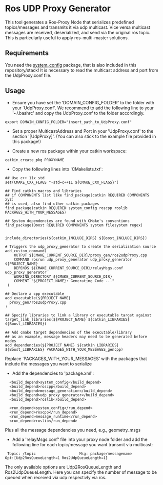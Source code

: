 # Ros UDP Proxy Generator #

This tool generates a Ros-Proxy Node that serializes predefined topics/messages and transmits it via udp multicast. Vice versa multicast messages are received, deserialized, and send via the original ros topic.
This is particularly useful to apply ros-multi-master solutions.

## Requirements ##

You need the [system_config](https://github.com/carpe-noctem-cassel/supplementary/tree/master/system_config) package, that is also included in this repository/stack! It is necessary to read the multicast address and port from the UdpProxy.conf file.

## Usage ##

* Ensure you have set the 'DOMAIN_CONFIG_FOLDER' to the folder with your 'UdpProxy.conf'. We recommend to add the following line to your '~/.bashrc' and copy the UdpProxy.conf to the folder accordingly.
```    
export DOMAIN_CONFIG_FOLDER="insert_path_to_UdpProxy.conf"
```
* Set a proper MulticastAddress and Port in your 'UdpProxy.conf' to the section '[UdpProxy]'. (You can also stick to the example file provided in this package!)

* Create a new ros package within your catkin workspace:
```
catkin_create_pkg PROXYNAME
```

* Copy the following lines into 'CMakelists.txt':
```
## Use c++ 11x std
set(CMAKE_CXX_FLAGS "-std=c++11 ${CMAKE_CXX_FLAGS}")

## Find catkin macros and libraries
## if COMPONENTS list like find_package(catkin REQUIRED COMPONENTS xyz)
## is used, also find other catkin packages
find_package(catkin REQUIRED system_config roscpp roslib PACKAGES_WITH_YOUR_MESSAGES)

## System dependencies are found with CMake's conventions
find_package(Boost REQUIRED COMPONENTS system filesystem regex)


include_directories(${catkin_INCLUDE_DIRS} ${Boost_INCLUDE_DIRS})

# Triggers the udp_proxy_generator to create the serialization source
add_custom_command(
    OUTPUT ${CMAKE_CURRENT_SOURCE_DIR}/proxy_gen/ros2udpProxy.cpp
    COMMAND rosrun udp_proxy_generator udp_proxy_generator ${PROJECT_NAME}
    DEPENDS ${CMAKE_CURRENT_SOURCE_DIR}/relayMsgs.conf udp_proxy_generator
    WORKING_DIRECTORY ${CMAKE_CURRENT_SOURCE_DIR}
    COMMENT "${PROJECT_NAME}: Generating Code ..."
 )

## Declare a cpp executable
add_executable(${PROJECT_NAME}
  proxy_gen/ros2udpProxy.cpp
)

## Specify libraries to link a library or executable target against
target_link_libraries(${PROJECT_NAME} ${catkin_LIBRARIES} ${Boost_LIBRARIES})

## Add cmake target dependencies of the executable/library
## as an example, message headers may need to be generated before nodes
add_dependencies(${PROJECT_NAME} ${catkin_LIBRARIES} ${Boost_LIBRARIES} PACKAGES_WITH_YOUR_MESSAGES_gencpp)
```
Replace 'PACKAGES_WITH_YOUR_MESSAGES' with the packages that include the messages you want to serialize

* Add the dependencies to 'package.xml':
```
  <build_depend>system_config</build_depend>
  <build_depend>roscpp</build_depend>
  <build_depend>message_generation</build_depend>
  <build_depend>udp_proxy_generator</build_depend>
  <build_depend>roslib</build_depend>

  <run_depend>system_config</run_depend>
  <run_depend>roscpp</run_depend>
  <run_depend>message_runtime</run_depend>
  <run_depend>roslib</run_depend>
```

Plus all the message dependencies you need, e.g., geometry_msgs

* Add a 'relayMsgs.conf' file into your proxy node folder and add the following line for each topic/message you want transmit via multicast:
```
 Topic: /topic                    Msg: package/messagename                     Opt:[Udp2RosQueueLength=1 Ros2UdpQueueLength=1]
```
The only available options are Udp2RosQueueLength and Ros2UdpQueueLength. Here you can specify the number of message to be queued when received via udp respectivly via ros.
